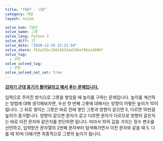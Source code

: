 ```yaml
---
title: "7567 - 그릇"
category: 백준
layout: nojam

solve_num: 7567
solve_name: 그릇
solve_lang: Python 3
solve_diff: 27
solve_date: "2020-12-19 22:21:59"
solve_share: f62a25bc19d14b33ad196af8ba14008f
solve_tag:
  - 구현
solve_solved_tag:
  - 구현
solve_solved_not_set: true
---
```


<u>**갑자기 군대 동기가 풀어달라고 해서 푸는 문제입니다.**</u>

입력으로 주어진 방식으로 그릇을 쌓았을 때 높이를 구하는 문제입니다. 높이를 계산하는 방법에 대해 생각해보자면, 우선 첫 번째 그릇에 대해서는 방향이 어떻든 높이가 10이 됩니다. 그 뒤로 쌓이는 그릇은 바로 전에 쌓인 그릇과 방향이 같으면 5, 다르면 10만큼 높이가 증가합니다. 방향이 같으면 문자가 같고 다르면 문자가 다르므로 방향이 같은지는 바로 이전 문자와 같은지를 판단하면 됩니다. 따라서 10의 값을 가지는 정수 변수를 선언하고, 입력받은 문자열의 2번째 문자부터 탐색해가면서 이전 문자와 같을 때 5, 다를 때 10씩 더해가면 최종적으로 그릇의 높이가 됩니다.
